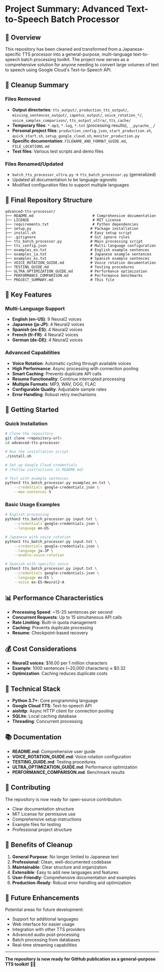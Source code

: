 # Project Summary: Advanced Text-to-Speech Batch Processor

## 🎯 Overview

This repository has been cleaned and transformed from a Japanese-specific TTS processor into a general-purpose, multi-language text-to-speech batch processing toolkit. The project now serves as a comprehensive solution for anyone needing to convert large volumes of text to speech using Google Cloud's Text-to-Speech API.

## 🧹 Cleanup Summary

### Files Removed
- **Output directories**: `tts_output/`, `production_tts_output/`, `missing_sentences_output/`, `iapetus_output/`, `voice_rotation_*/`, `voice_samples_comparison/`, `tts_output_ultra/`, `tts_cache/`
- **Temporary files**: `*.mp3`, `*.log`, `*.txt` (processing results), `__pycache__/`
- **Personal project files**: `production_config.json`, `start_production.sh`, `quick_start.sh`, `setup_google_cloud.sh`, `monitor_production.py`
- **Specific documentation**: `FILENAME_AND_FORMAT_GUIDE.md`, `FILE_LOCATIONS.md`
- **Test files**: Various test scripts and demo files

### Files Renamed/Updated
- `batch_tts_processor_ultra.py` → `tts_batch_processor.py` (generalized)
- Updated all documentation to be language-agnostic
- Modified configuration files to support multiple languages

## 📁 Final Repository Structure

```
advanced-tts-processor/
├── README.md                           # Comprehensive documentation
├── LICENSE                             # MIT License
├── requirements.txt                    # Python dependencies
├── setup.py                           # Package installation
├── install.sh                         # Easy setup script
├── .gitignore                         # Git ignore rules
├── tts_batch_processor.py             # Main processing script
├── tts_config.json                    # Multi-language configuration
├── examples_en.txt                    # English example sentences
├── examples_ja.txt                    # Japanese example sentences
├── examples_es.txt                    # Spanish example sentences
├── VOICE_ROTATION_GUIDE.md            # Voice rotation documentation
├── TESTING_GUIDE.md                   # Testing procedures
├── ULTRA_OPTIMIZATION_GUIDE.md        # Performance optimization
├── PERFORMANCE_COMPARISON.md          # Performance benchmarks
└── PROJECT_SUMMARY.md                 # This file
```

## 🌟 Key Features

### Multi-Language Support
- **English (en-US)**: 9 Neural2 voices
- **Japanese (ja-JP)**: 4 Neural2 voices
- **Spanish (es-ES)**: 4 Neural2 voices
- **French (fr-FR)**: 4 Neural2 voices
- **German (de-DE)**: 4 Neural2 voices

### Advanced Capabilities
- **Voice Rotation**: Automatic cycling through available voices
- **High Performance**: Async processing with connection pooling
- **Smart Caching**: Prevents duplicate API calls
- **Resume Functionality**: Continue interrupted processing
- **Multiple Formats**: MP3, WAV, OGG, FLAC
- **Configurable Quality**: Adjustable sample rates
- **Error Handling**: Robust retry mechanisms

## 🚀 Getting Started

### Quick Installation
```bash
# Clone the repository
git clone <repository-url>
cd advanced-tts-processor

# Run the installation script
./install.sh

# Set up Google Cloud credentials
# (Follow instructions in README.md)

# Test with example sentences
python3 tts_batch_processor.py examples_en.txt \
    --credentials google-credentials.json \
    --max-sentences 5
```

### Basic Usage Examples
```bash
# English processing
python3 tts_batch_processor.py input.txt \
    --credentials google-credentials.json \
    --language en-US

# Japanese with voice rotation
python3 tts_batch_processor.py input.txt \
    --credentials google-credentials.json \
    --language ja-JP \
    --enable-voice-rotation

# Spanish with specific voice
python3 tts_batch_processor.py input.txt \
    --credentials google-credentials.json \
    --language es-ES \
    --voice es-ES-Neural2-A
```

## 📊 Performance Characteristics

- **Processing Speed**: ~15-25 sentences per second
- **Concurrent Requests**: Up to 15 simultaneous API calls
- **Rate Limiting**: Built-in quota management
- **Caching**: Prevents duplicate processing
- **Resume**: Checkpoint-based recovery

## 💰 Cost Considerations

- **Neural2 voices**: $16.00 per 1 million characters
- **Example**: 1000 sentences (~20,000 characters) ≈ $0.32
- **Optimization**: Caching reduces duplicate costs

## 🔧 Technical Stack

- **Python 3.7+**: Core programming language
- **Google Cloud TTS**: Text-to-speech API
- **aiohttp**: Async HTTP client for connection pooling
- **SQLite**: Local caching database
- **Threading**: Concurrent processing

## 📚 Documentation

- **README.md**: Comprehensive user guide
- **VOICE_ROTATION_GUIDE.md**: Voice rotation configuration
- **TESTING_GUIDE.md**: Testing procedures
- **ULTRA_OPTIMIZATION_GUIDE.md**: Performance optimization
- **PERFORMANCE_COMPARISON.md**: Benchmark results

## 🤝 Contributing

The repository is now ready for open-source contribution:
- Clear documentation structure
- MIT License for permissive use
- Comprehensive setup instructions
- Example files for testing
- Professional project structure

## 🎉 Benefits of Cleanup

1. **General Purpose**: No longer limited to Japanese text
2. **Professional**: Clean, well-documented codebase
3. **Maintainable**: Clear structure and organization
4. **Extensible**: Easy to add new languages and features
5. **User-Friendly**: Comprehensive documentation and examples
6. **Production-Ready**: Robust error handling and optimization

## 🔮 Future Enhancements

Potential areas for future development:
- Support for additional languages
- Web interface for easier usage
- Integration with other TTS providers
- Advanced audio post-processing
- Batch processing from databases
- Real-time streaming capabilities

---

**The repository is now ready for GitHub publication as a general-purpose TTS toolkit! 🎤✨**
